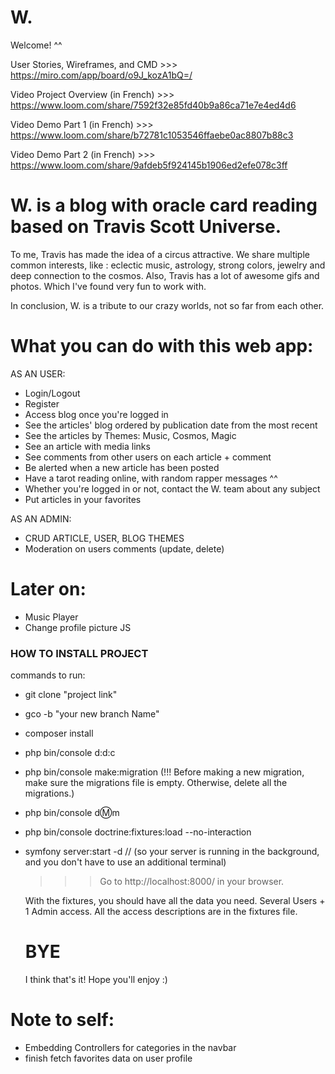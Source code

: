 # W.

Welcome! ^^

User Stories, Wireframes, and CMD >>> https://miro.com/app/board/o9J_kozA1bQ=/

Video Project Overview (in French) >>> https://www.loom.com/share/7592f32e85fd40b9a86ca71e7e4ed4d6

Video Demo Part 1 (in French) >>> https://www.loom.com/share/b72781c1053546ffaebe0ac8807b88c3

Video Demo Part 2 (in French) >>> https://www.loom.com/share/9afdeb5f924145b1906ed2efe078c3ff


# W. is a blog with oracle card reading based on Travis Scott Universe. 

To me, Travis has made the idea of a circus attractive. We share multiple common interests, like : eclectic music, astrology, strong colors, jewelry and deep connection to the cosmos.
Also, Travis has a lot of awesome gifs and photos. Which I've found very fun to work with.

In conclusion, W. is a tribute to our crazy worlds, not so far from each other. 


# What you can do with this web app:

AS AN USER:
- Login/Logout
- Register
- Access blog once you're logged in
- See the articles' blog ordered by publication date from the most recent
- See the articles by Themes: Music, Cosmos, Magic
- See an article with media links
- See comments from other users on each article + comment
- Be alerted when a new article has been posted
- Have a tarot reading online, with random rapper messages ^^
- Whether you're logged in or not, contact the W. team about any subject
- Put articles in your favorites

AS AN ADMIN:
- CRUD ARTICLE, USER, BLOG THEMES
- Moderation on users comments (update, delete)

# Later on:
- Music Player
- Change profile picture JS

### HOW TO INSTALL PROJECT

commands to run:
- git clone "project link"
- gco -b "your new branch Name"
- composer install
- php bin/console d:d:c
- php bin/console make:migration (!!! Before making a new migration, make sure the migrations file is empty. Otherwise, delete all the migrations.)
- php bin/console d:m:m
- php bin/console doctrine:fixtures:load --no-interaction
- symfony server:start -d // (so your server is running in the background, and you don't have to use an additional terminal)
  
  >>> Go to http://localhost:8000/ in your browser.
  
  With the fixtures, you should have all the data you need.
  Several Users + 1 Admin access. 
  All the access descriptions are in the fixtures file.
  
  
  # BYE
  
  I think that's it! Hope you'll enjoy :)



# Note to self:
- Embedding Controllers for categories in the navbar
- finish fetch favorites data on user profile
